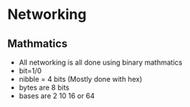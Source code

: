 # Networking
## Mathmatics
 - All networking is all done using binary mathmatics
 - bit=1/0
 - nibble = 4 bits (Mostly done with hex)
 - bytes are 8 bits 
 - bases are 2 10 16 or 64 
